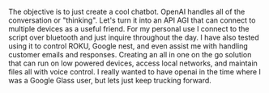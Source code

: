 The objective is to just create a cool chatbot. OpenAI handles all of the conversation or "thinking". Let's turn it into an API AGI that can connect to multiple devices as a useful friend. For my personal use I connect to the script over bluetooth and just inquire throughout the day. I have also tested using it to control ROKU, Google nest, and even assist me with handling customer emails and responses. Creating an all in one on the go solution that can run on low powered devices, access local networks, and maintain files all with voice control. I really wanted to have openai in the time where I was a Google Glass user, but lets just keep trucking forward.
